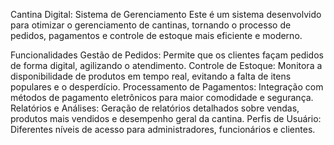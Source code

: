 Cantina Digital: Sistema de Gerenciamento
Este é um sistema desenvolvido para otimizar o gerenciamento de cantinas, tornando o processo de pedidos, pagamentos e controle de estoque mais eficiente e moderno.

Funcionalidades
Gestão de Pedidos: Permite que os clientes façam pedidos de forma digital, agilizando o atendimento.
Controle de Estoque: Monitora a disponibilidade de produtos em tempo real, evitando a falta de itens populares e o desperdício.
Processamento de Pagamentos: Integração com métodos de pagamento eletrônicos para maior comodidade e segurança.
Relatórios e Análises: Geração de relatórios detalhados sobre vendas, produtos mais vendidos e desempenho geral da cantina.
Perfis de Usuário: Diferentes níveis de acesso para administradores, funcionários e clientes.